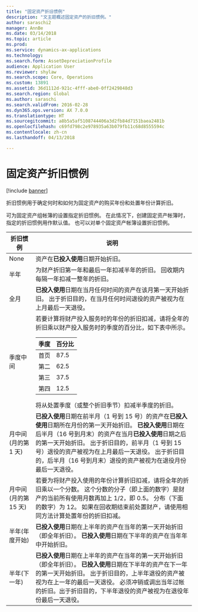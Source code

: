 ```yaml
---
title: "固定资产折旧惯例"
description: "文主题概述固定资产的折旧惯例。"
author: saraschi2
manager: AnnBe
ms.date: 03/14/2018
ms.topic: article
ms.prod: 
ms.service: dynamics-ax-applications
ms.technology: 
ms.search.form: AssetDepreciationProfile
audience: Application User
ms.reviewer: shylaw
ms.search.scope: Core, Operations
ms.custom: 13891
ms.assetid: 36d1112d-921c-4fff-abe0-0ff2429848d3
ms.search.region: Global
ms.author: saraschi
ms.search.validFrom: 2016-02-28
ms.dyn365.ops.version: AX 7.0.0
ms.translationtype: HT
ms.sourcegitcommit: a8b5a5af5108744406a3d2fb84d7151baea2481b
ms.openlocfilehash: c69fd798c2e978935a63b079fb11c68d8555594c
ms.contentlocale: zh-cn
ms.lasthandoff: 04/13/2018

---
```


# <a name="fixed-asset-depreciation-conventions"></a>固定资产折旧惯例

[!include [banner](../includes/banner.md)]

折旧惯例用于确定何时和如何为固定资产的购买年份和处置年份计算折旧。

可为固定资产组帐簿的设置指定折旧惯例。 在此情况下，创建固定资产帐簿时，指定的折旧惯例用作默认值。 也可以对单个固定资产帐簿设置折旧惯例。


|  折旧惯例  |                                                                                                                                                                                                                                                                                                                                                                                                     说明                                                                                                                                                                                                                                                                                                                                                                                                     |
|---------------------------|---------------------------------------------------------------------------------------------------------------------------------------------------------------------------------------------------------------------------------------------------------------------------------------------------------------------------------------------------------------------------------------------------------------------------------------------------------------------------------------------------------------------------------------------------------------------------------------------------------------------------------------------------------------------------------------------------------------------------------------------------------------------------------------------------------------------|
|           None            |                                                                                                                                                                                                                                                                                                                                                                     资产在<strong>已投入使用</strong>日期开始折旧。                                                                                                                                                                                                                                                                                                                                                                      |
|         半年         |                                                                                                                                                                                                                                                                                                     为财产折旧第一年和最后一年扣减半年的折旧。 回收期内每隔一年扣减一整年的折旧。                                                                                                                                                                                                                                                                                                      |
|        全月         |                                                                                                                                                                                                                                                        <strong>已投入使用</strong>日期在当月任何时间的资产在该月第一天开始折旧。 出于折旧目的，在当月任何时间退役的资产被视为在上月最后一天退役。                                                                                                                                                                                                                                                         |
|        季度中间        |                                                                                                           若要计算将财产投入服务时的年份的折旧扣减，请将全年的折旧乘以财产投入服务时的季度的百分比，如下表中所示。<table><thead><tr><th>季度</th><th>百分比</th></tr></thead><tbody><tr><td>首页</td><td>87.5</td></tr><tr><td>第二</td><td>62.5</td></tr><tr><td>第三</td><td>37.5</td></tr><tr><td>第四</td><td>12.5</td></tr></tbody></table>将从处置季度（或整个折旧季节）扣减半季度的折旧。                                                                                                            |
| 月中间(月的第 1 天)  | <strong>已投入使用</strong>日期在前半月（1 号到 15 号）的资产在<strong>已投入使用</strong>日期所在月份的第一天开始折旧。 <strong>已投入使用</strong>日期在后半月（16 号到月末）的资产在当月<strong>已投入使用</strong>日期之后的第一天开始折旧。 出于折旧目的，前半月（1 号到 15 号）退役的资产被视为在上月最后一天退役。 出于折旧目的，后半月（16 号到月末）退役的资产被视为在退役月份最后一天退役。 |
| 月中间(月的第 15 天) |                                                                                                                                                        若要为将财产投入使用的年份计算折旧扣减，请将全年的折旧乘以一个分数。 这个分数的分子（即上面的数字）是财产的当前所有使用月数再加上 1/2，即 0.5。 分布（下面的数字）为 12。 如果在回收期结束前处置财产，请使用相同方法计算处置年份的折旧扣减。                                                                                                                                                        |
| 半年(年度开始) |                                                                                                                                                                                                                                                          <strong>已投入使用</strong>日期在上半年的资产在当年的第一天开始折旧（即全年折旧）。 <strong>已投入使用</strong>日期在下半年的资产在当年年中开始折旧。                                                                                                                                                                                                                                                          |
|   半年(下一年)   |                                                            <strong>已投入使用</strong>日期在上半年的资产在当年的第一天开始折旧（即全年折旧）。 <strong>已投入使用</strong>日期在下半年的资产在下一年的第一天开始折旧。 出于折旧目的，上半年退役的资产被视为在上一年的最后一天退役。 必须冲销或调出当年过帐的折旧。出于折旧目的，下半年退役的资产被视为在退役年份最后一天退役。                                                            |


